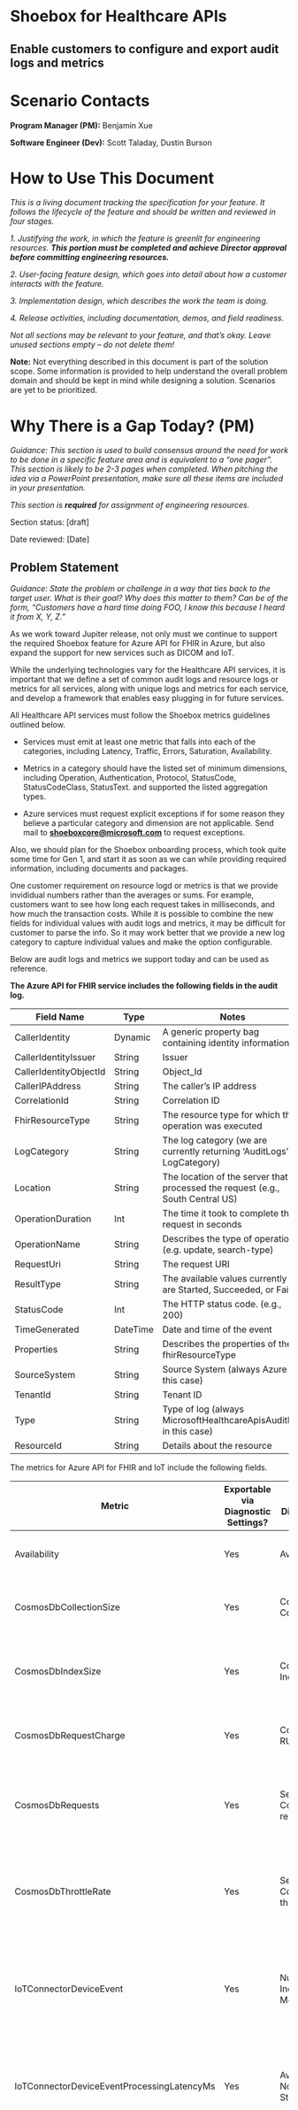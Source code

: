 # Shoebox for Healthcare APIs

## Enable customers to configure and export audit logs and metrics

# Scenario Contacts 

**Program Manager (PM):** Benjamin Xue

**Software Engineer (Dev):** Scott Taladay, Dustin Burson

# How to Use This Document

*This is a living document tracking the specification for your feature.
It follows the lifecycle of the feature and should be written and
reviewed in four stages.*

*1. Justifying the work, in which the feature is greenlit for
engineering resources. **This portion must be completed and achieve
Director approval before committing engineering resources.***

*2. User-facing feature design, which goes into detail about how a
customer interacts with the feature.*

*3. Implementation design, which describes the work the team is doing.*

*4. Release activities, including documentation, demos, and field
readiness.*

*Not all sections may be relevant to your feature, and that’s okay.
Leave unused sections empty – do not delete them!*

**Note:** Not everything described in this document is part of the
solution scope. Some information is provided to help understand the
overall problem domain and should be kept in mind while designing a
solution. Scenarios are yet to be prioritized.

# Why There is a Gap Today? (PM) 

*Guidance: This section is used to build consensus around the need for
work to be done in a specific feature area and is equivalent to a “one
pager”. This section is likely to be 2-3 pages when completed. When
pitching the idea via a PowerPoint presentation, make sure all these
items are included in your presentation.*

*This section is **required** for assignment of engineering resources.*

Section status: \[draft\]

Date reviewed: \[Date\]

## Problem Statement 

*Guidance: State the problem or challenge in a way that ties back to the
target user. What is their goal? Why does this matter to them? Can be of
the form, “Customers have a hard time doing FOO, I know this because I
heard it from X, Y, Z.”*

As we work toward Jupiter release, not only must we continue to support
the required Shoebox feature for Azure API for FHIR in Azure, but
also expand the support for new services such as DICOM and IoT.

While the underlying technologies vary for the Healthcare API services,
it is important that we define a set of common audit logs and resource logs or metrics
for all services, along with unique logs and metrics for each service,
and develop a framework that enables easy plugging in for future
services.

All Healthcare API services must follow the Shoebox metrics guidelines
outlined below.

-   Services must emit at least one metric that falls into each of the
    categories, including Latency, Traffic, Errors, Saturation,
    Availability.

-   Metrics in a category should have the listed set of minimum
    dimensions, including Operation, Authentication, Protocol,
    StatusCode, StatusCodeClass, StatusText. and supported the listed
    aggregation types.

-   Azure services must request explicit exceptions if for some reason
    they believe a particular category and dimension are not applicable.
    Send mail to
    [**shoeboxcore@microsoft.com**](mailto:shoeboxcore@microsoft.com) to
    request exceptions.

Also, we should plan for the Shoebox onboarding process, which took quite some time for Gen 1, and start it as soon as we can while providing required information, including documents and packages.

One customer requirement on resource logd or metrics is that we provide invididual numbers rather than the averages or sums. 
For example, customers want to see how long each request takes in milliseconds, and how much the transaction costs.  While it is possible
to combine the new fields for individual values with audit logs and metrics, it may be difficult for customer to parse the info. 
So it may work better that we provide a new log category to capture individual values and make the option configurable. 

Below are audit logs and metrics we support today and can be used as reference.

**The Azure API for FHIR service includes the following fields in the audit log.**

| Field Name             | Type     | Notes                                                                          |
|------------------------|----------|--------------------------------------------------------------------------------|
| CallerIdentity         | Dynamic  | A generic property bag containing identity information                         |
| CallerIdentityIssuer   | String   | Issuer                                                                         |
| CallerIdentityObjectId | String   | Object_Id                                                                      |
| CallerIPAddress        | String   | The caller’s IP address                                                        |
| CorrelationId          | String   | Correlation ID                                                                 |
| FhirResourceType       | String   | The resource type for which the operation was executed                         |
| LogCategory            | String   | The log category (we are currently returning ‘AuditLogs’ LogCategory)          |
| Location               | String   | The location of the server that processed the request (e.g., South Central US) |
| OperationDuration      | Int      | The time it took to complete this request in seconds                           |
| OperationName          | String   | Describes the type of operation (e.g. update, search-type)                     |
| RequestUri             | String   | The request URI                                                                |
| ResultType             | String   | The available values currently are Started, Succeeded, or Failed               |
| StatusCode             | Int      | The HTTP status code. (e.g., 200)                                              |
| TimeGenerated          | DateTime | Date and time of the event                                                     |
| Properties             | String   | Describes the properties of the fhirResourceType                               |
| SourceSystem           | String   | Source System (always Azure in this case)                                      |
| TenantId               | String   | Tenant ID                                                                      |
| Type                   | String   | Type of log (always MicrosoftHealthcareApisAuditLog in this case)              |
| ResourceId             | String   | Details about the resource                                                     |

The metrics for Azure API for FHIR and IoT include the following fields.

| Metric                                     | Exportable via Diagnostic Settings? | Metric Display Name             | Unit         | Aggregation Type | Description                                                                                                                                           | Dimensions                                                                                     |
|--------------------------------------------|-------------------------------------|---------------------------------|--------------|------------------|-------------------------------------------------------------------------------------------------------------------------------------------------------|------------------------------------------------------------------------------------------------|
| Availability                               | Yes                                 | Availability                    | Percent      | Average          | The availability rate of the service.                                                                                                                 | No Dimensions                                                                                  |
| CosmosDbCollectionSize                     | Yes                                 | Cosmos DB Collection Size       | Bytes        | Total            | The size of the backing Cosmos DB collection, in bytes.                                                                                               | No Dimensions                                                                                  |
| CosmosDbIndexSize                          | Yes                                 | Cosmos DB Index Size            | Bytes        | Total            | The size of the backing Cosmos DB collection's index, in bytes.                                                                                       | No Dimensions                                                                                  |
| CosmosDbRequestCharge                      | Yes                                 | Cosmos DB RU usage              | Count        | Total            | The RU usage of requests to the service's backing Cosmos DB.                                                                                          | Operation, ResourceType                                                                        |
| CosmosDbRequests                           | Yes                                 | Service Cosmos DB requests      | Count        | Sum              | The total number of requests made to a service's backing Cosmos DB.                                                                                   | Operation, ResourceType                                                                        |
| CosmosDbThrottleRate                       | Yes                                 | Service Cosmos DB throttle rate | Count        | Sum              | The total number of 429 responses from a service's backing Cosmos DB.                                                                                 | Operation, ResourceType                                                                        |
| IoTConnectorDeviceEvent                    | Yes                                 | Number of Incoming Messages     | Count        | Sum              | The total number of messages received by the Azure IoT Connector for FHIR prior to any normalization.                                                 | Operation, ConnectorName                                                                       |
| IoTConnectorDeviceEventProcessingLatencyMs | Yes                                 | Average Normalize Stage Latency | Milliseconds | Average          | The average time between an event's ingestion time and the time the event is processed for normalization.                                             | Operation, ConnectorName                                                                       |
| IoTConnectorMeasurement                    | Yes                                 | Number of Measurements          | Count        | Sum              | The number of normalized value readings received by the FHIR conversion stage of the Azure IoT Connector for FHIR.                                    | Operation, ConnectorName                                                                       |
| IoTConnectorMeasurementGroup               | Yes                                 | Number of Message Groups        | Count        | Sum              | The total number of unique groupings of measurements across type, device, patient, and configured time period generated by the FHIR conversion stage. | Operation, ConnectorName                                                                       |
| IoTConnectorMeasurementIngestionLatencyMs  | Yes                                 | Average Group Stage Latency     | Milliseconds | Average          | The time period between when the IoT Connector received the device data and when the data is processed by the FHIR conversion stage.                  | Operation, ConnectorName                                                                       |
| IoTConnectorNormalizedEvent                | Yes                                 | Number of Normalized Messages   | Count        | Sum              | The total number of mapped normalized values outputted from the normalization stage of the the Azure IoT Connector for FHIR.                          | Operation, ConnectorName                                                                       |
| IoTConnectorTotalErrors                    | Yes                                 | Total Error Count               | Count        | Sum              | The total number of errors logged by the Azure IoT Connector for FHIR                                                                                 | Name, Operation, ErrorType, ErrorSeverity, ConnectorName                                       |
| ServiceApiErrors                           | Yes                                 | Service Errors                  | Count        | Sum              | The total number of internal server errors generated by the service.                                                                                  | Protocol, Authentication, Operation, ResourceType, StatusCode, StatusCodeClass, StatusCodeText |
| ServiceApiLatency                          | Yes                                 | Service Latency                 | Milliseconds | Average          | The response latency of the service.                                                                                                                  | Protocol, Authentication, Operation, ResourceType, StatusCode, StatusCodeClass, StatusCodeText |
| ServiceApiRequests                         | Yes                                 | Service Requests                | Count        | Sum              | The total number of requests received by the service.                                                                                                 | Protocol, Authentication, Operation, ResourceType, StatusCode, StatusCodeClass, StatusCodeText |
| TotalErrors                                | Yes                                 | Total Errors                    | Count        | Sum              | The total number of internal server errors encountered by the service.                                                                                | Protocol, StatusCode, StatusCodeClass, StatusCodeText                                          |
| TotalLatency                               | Yes                                 | Total Latency                   | Milliseconds | Average          | The response latency of the service.                                                                                                                  | Protocol                                                                                       |
| TotalRequests                              | Yes                                 | Total Requests                  | Count        |                  |                                                                                                                                                       |                                                                                                |

## Supporting Customer Insights

*Guidance: This section should include direct quotes from customers,
direct quotes from the field, and summaries of interactions with
customers in which they describe the problem they are having.*

#### Cigna

Cigna, one of the largest customers, requested that we help address the
following logging related issues while they worked on a service
throttling issue.

-   Remove the durationMS field from the audit logs or populate real
    data. An internal review showed that the metric which was not
    implemented and therefore always returned "0”. The zero-value issue
    "messes with aggregate statistics and complicates our log roll-up."

-   Add “request charge” to the logs, matching "x-ms-request-charge"
    header so that service side behavior can be better monitored without
    controlling all of the consuming clients.

## Related Work 

*Guidance: What other features are related to this work? Please include
links.*

The Azure API for FHIR service supports the shoebox feature, allowing
customers to configure diagnostic settings and export audit logs with
20+ fields, and metrics with 12+ fields to Storage, Log Analytics
Workspace or Event Hubs. More details can be found from the
documentation, “[Enable Diagnostic Logging in Azure API for
FHIR](https://docs.microsoft.com/en-us/azure/healthcare-apis/enable-diagnostic-logging)”.

## What is Being Proposed? 

*Guidance: In 20 words or less, describe the proposed solution.*

Define shoebox metrics and enable exporting metrics for all Healthcare
API services.

## Elevator Pitch / Press Release 

*Guidance: Create a story for your scenario – detail out the customer,
their problem and/or goal, and then specific outcomes the customer will
achieve or how success would be measured. Avoid implementation details.
Think of this as the blog post announcing this feature. 500 words max.*

## Justification, Expected Business Impact, and Value Proposition 

*Guidance: Why are we tackling this scenario? What is the expected
impact? What’s the value proposition of this work?*

The shoebox feature enables customers to export and analyze audit logs
and metrics to meet their business needs. The customer feedback we
received so far has clearly demonstrated that it is such an important
feature to them that we must support for all Healthcare API services.

We can leverage the engineering work for Gen 1 and expand the support
for all new services. It is important that before focusing on
engineering work, we take a step back looking at what has worked well
and what can be improved.

## Target User / Persona 

*Guidance: Specify the target user/persona(s).*

The feature is used by all users, including but are not limited to, IT
administrators, business analysts and developers.

## Existing Solutions and Compete Info 

*Guidance: List the various ways in which a user may currently handle
this problem/challenge. With what expectations will customers approach
our solution? What are our competitors doing in this space?*

### GCP

Google Cloud Healthcare API provides [audit
logs](https://cloud.google.com/healthcare/docs/how-tos/audit-logging)
created by Cloud Healthcare API as part of Cloud Audit Logs.

-   Cloud Healthcare API writes Admin Activity audit logs, which record
    operations that modify the configuration or metadata of a resource.
    You can't disable Admin Activity audit logs.

-   Only if explicitly enabled, Cloud Healthcare API writes Data Access
    audit logs. Data Access audit logs contain API calls that read the
    configuration or metadata of resources, as well as user-driven API
    calls that create, modify, or read user-provided resource data.

-   Cloud Healthcare API doesn't write System Event audit logs.

-   Cloud Healthcare API doesn't write Policy Denied audit logs.

Audit log entries can be viewed in Cloud Logging using the Logs Viewer,
the Cloud Logging API, or the gcloud command-line tool. You can export
audit logs in the same way that you export other kinds of logs.

Cloud Logging does not charge you for audit logs that cannot be
disabled, including all Admin Activity audit logs. Cloud Logging charges
you for Data Access audit logs that you explicitly request.

In addition, Google Cloud Healthcare API allows you to receive
notifications using Pub/Sub when any of the following clinical events
occur:

-   A DICOM instance is stored in a DICOM store

-   A FHIR resource is created, updated, or deleted in a FHIR store.
    However, notifications are not sent when a FHIR resource is imported
    from Cloud Storage.

-   An HL7v2 message is ingested or created in an HL7v2 store

### AWS

Amazon HealthLake is integrated with [AWS
CloudTrail](https://docs.aws.amazon.com/healthlake/latest/devguide/logging-using-cloudtrail.html),
a service that provides a record of actions taken by a user, role, or an
AWS service in HealthLake.

CloudTrail captures all API calls for HealthLake as events.

-   If you create a trail, you can enable continuous delivery of
    CloudTrail events to an Amazon S3 bucket, including events for
    HealthLake.

-   If you don't configure a trail, you can still view the most recent
    events in the CloudTrail console in **Event history**.

Using the information collected by CloudTrail, you can determine the
request that was made to HealthLake, the IP address from which the
request was made, who made the request, when it was made, and additional
details.

When activity occurs in HealthLake, that activity is recorded in a
CloudTrail event along with other AWS service events in Event history.
You can view, search, and download recent events in your AWS account. 

CloudTrail log files aren't an ordered stack trace of the public API
calls, so they don't appear in any specific order.

## Customers/Partners Interaction Log

*Guidance: What customer have voiced and validated the specific problem
statements? Did you discuss the elevator pitch and the potential
solutions (under NDA)? Are they candidates for continued follow-up and
participation in our early access program? This should be a list of the
different customers you have talked to. Repeated interactions with the
same customer, such as via private preview customers, should be tracked
elsewhere.*

| Customer/Partner Name | Conversation Details / Specific Requirements | Last Contact | Private Preview Candidate |
|-----------------------|----------------------------------------------|--------------|---------------------------|
|                       |                                              |              |                           |
|                       |                                              |              |                           |

# APPROVAL GATE - WHY

Complete a review and get Director approval to continue.

# User-Facing Feature Design 

*Guidance: This section describes all aspects of the feature with a
user-facing component, including customer use cases, metrics, and
scenario KPIs. This section is more than just UI!*

*This section is **required** for all user-facing features. Features
with no user impact, for example improvements to the service
implementation, may treat this section as **optional**. You probably
can’t skip this section.*

Section status: \[draft, review, accepted\]

Date reviewed: \[Date\]

## Terminology (PM/Dev) 

*Guidance: This section defines terms used in the rest of the spec. The
terms may feed into public docs and blogs as be used to define metric
names and logging categories.*

<table>
<thead>
<tr class="header">
<th>Term</th>
<th>Definition</th>
</tr>
</thead>
<tbody>
<tr class="odd">
<td>The Shoebox Project</td>
<td>The shoebox project was launched in 2014 to provide a common metric and logging mechanism for the Azure platform to solve the problems where each team had built their own custom logging pipeline to meet customer requirements. The term shoebox, coined by Azure CTO Mark Russinovich and used internally. The Shoebox project is now part of the “Azure Monitor” product family. See attached doc for more info on Shoebox roadmap. </td>
</tr>
<tr class="even">
<td>Shoebox Onboarding Process</td>
<td><p>With the Shoebox project, Azure service teams are only responsible for emitting the telemetry into the Shoebox pipeline and no longer having to solve the last mile problem to connect the data to end customers.</p>
<p>The Shoebox onboarding process is a lengthy internal process and involves several steps. Once is onboarded and deployed, the service can then send telemetry data to the Azure Monitor pipeline. Doing so enables customers to experience fast, simple and standardized access to monitoring data from the RP. Check the example of Log Analytics onboarding <a href="https://1dsdocs.azurewebsites.net/articles/loganalytics-onboarding-guide/onboarding-checklist.html">checklist</a>.</p></td>
</tr>
<tr class="odd">
<td>Resource Logs or Shoebox Logs</td>
<td><p>Also known as <a href="http://aka.ms/shoeboxlogs">shoebox logs</a> and diagnostic logs, these are the data-plane operations from your resource. These logs depend on the Geneva Logs (aka Warm Path / MDS) and make use of the OnBehalfOf (OBO) service to give customers the option to route log and/or metric data to a customer storage account, Event Hub, or Log Analytics workspace.</p>
<p><a href="https://1dsdocs.azurewebsites.net/articles/shoebox/shoebox-metrics.html">Metrics</a> depend on the Geneva-MDM pipeline and become available to the customer in the Azure Portal filled via a consistent metric REST API.</p>
<p>The new manifest file for metrics is based per resource type instead of per resource provider. Once the service team completes metrics onboarding, the resource type’s metrics will be available behind the new public metrics REST API. This is a public API behind ARM. External customers have access to the metrics API without any opt-in.</p>
<p>Customers can also opt-in to export the metric data to customer storage account, EventHub, or Log Analytics workspace. Customers can create alerts and notifications on these or stream/archive them to storage accounts, event hubs, Log Analytics or to 3rd party services.</p></td>
</tr>
<tr class="even">
<td>Activity Logs</td>
<td>Provides insight into the operations on each Azure resource in the subscription from the outside (the management plane) in addition to updates on Service Health events. Use the Activity Log, to determine the what, who, and when for any write operations (PUT, POST, DELETE) taken on the resources in your subscription. There is a single Activity log for each Azure subscription.</td>
</tr>
<tr class="odd">
<td>Azure Active Directory Logs</td>
<td>Contains the history of sign-in activity and audit trail of changes made in the Azure Active Directory for a particular tenant.</td>
</tr>
<tr class="even">
<td>Geneva</td>
<td><p>Geneva is a 1st party monitoring platform which enables services to do Monitoring, Diagnostics, and Analytics to support the requirement of a service built on different environments.</p>
<p>Geneva maximizes the availability and performance of applications and services with a comprehensive solution for collecting, analyzing, and acting on telemetry across your cloud and on-premises environments. Large parts of the Geneva infrastructure (e.g. Agents, Metrics, Health System, Pipeline) are utilized to power our external monitoring offering - Azure Monitor.</p>
<p>Currently, the agents, configuration services, and pipelines used in Geneva and Azure Monitor are separate but managed by the same teams. The PIE Observability team within Microsoft is working to create a converged data collection platform that merges the existing data collection platforms and modernizes to leverage forward-looking platforms like ARM and Azure Policy where appropriate.</p>
<p>More info on Geneva <a href="https://genevamondocs.azurewebsites.net/getting_started/New%20Getting%20Started/overview.html">here</a>.</p></td>
</tr>
<tr class="odd">
<td>Geneva Actions</td>
<td><p>Geneva Actions is a secure, auditable, and compliant gateway to your production APIs. You can publish an extension (using C# code or swagger) on Geneva Actions to access your production endpoints through a unified web portal, PowerShell or REST API.</p>
<p>It's designed for access by on-call engineers, customer support (CSS) teams, or other audiences that you want to provide access to your management operations.</p>
<p>Geneva Actions is only a gateway for operations that you author in C# or swagger and chose to expose. It does not have any built-in operations to restart VMs, connect to your cluster, database or whatever else you want to do. All Geneva Actions extensions and operations are available to execute via the Jarvis portal or PowerShell.</p></td>
</tr>
</tbody>
</table>

## Branding (PM) 

*Guidance: This section discusses branding decisions such as
product/feature names. Note that all branding decisions **require**
sign-off by the Product Marketing Manager.*

## Detailed Feature Description (PM/Dev) 

*Guidance: This section describes, at a high level, what the feature is
and is not to the target customer and how we measure success.*

## Goals (PM/Dev) 

*Guidance: This section describes the goals for how the feature is to be
used.*

| Goal                                                                    | Target Release | Priority |
|-------------------------------------------------------------------------|----------------|----------|
| Provide workspace audit logs                                            | 4/30/2021      | P0       |
| Start Shoebox onboarding Process                                        | 5/3/2021       | P0       |
| Provide audit logs and metrics for FHIR                                 | 5/31/2021      | P0       |
| Provide audit logs and metrics for DICOM, including DICOM Cast          | 5/31/2021      | P0       |
| Provide audit logs and metrics for IoT                                  | 5/31/2021      | P0       |
| Enable Diagnostic Setting on the Azure Portal                           | 6/30/2021      | P0       |
| Enable exporting data when Private Link is enabled for the FHIR service | 6/30/2021      | P0       |
|                                                                         |                |          |
|                                                                         |                |          |
|                                                                         |                |          |
|                                                                         |                |          |
|                                                                         |                |          |
|                                                                         |                |          |

## Non-Goals (PM/Dev) 

*Guidance: This section describes the topical customer goals that this
feature is specifically not addressing, and why.*

| Non-Goal              | Mitigation                                                                                                                                                                                   |
|-----------------------|----------------------------------------------------------------------------------------------------------------------------------------------------------------------------------------------|
| Metrics for Cosmos DB | While keeping existing metrics (and improving them based on customer demands) related to Cosmos DB for Gen 1 prior to Jupiter release, we will not include metrics for Cosmos DB in Jupiter. |
|                       |                                                                                                                                                                                              |
|                       |                                                                                                                                                                                              |

## Scenarios and Use Cases (PM/Dev) 

*Guidance: This section describes the customer scenarios that this
feature is designed to address. Include how the feature is used to solve
the scenario/use case. Following these steps should be used to validate
the feature.*

| Scenario / Use Case                                                                                                                     | Steps to fulfill the scenario                                                                                                         | Priority |
|-----------------------------------------------------------------------------------------------------------------------------------------|---------------------------------------------------------------------------------------------------------------------------------------|----------|
| The user browses logging data through the portal.                                                                                       | Enable the portal experience by integrating all Healthcare API services with Shoebox.                                                 | P0       |
| The user configures the Diagnostic Settings to download audit logs and metrics to a storage account, Event Hubs or Analytics Workspace. | Enable the portal experience by integrating all Healthcare API services with Shoebox.                                                 | P0       |
| The user configures alerts and notifications based on rules, for example, database size exceeding a % or fixed number.                  | Provide user interface to allow configuration for alerts and notifications. Integration all Healthcare API services with Azure Alert. | P1       |
| The user tries to export data after Private Link has been configured and enabled for the FHIR service                                   | Export data from the portal normally.                                                                                                 | P1       |
|                                                                                                                                         |                                                                                                                                       |          |
|                                                                                                                                         |                                                                                                                                       |          |
|                                                                                                                                         |                                                                                                                                       |          |
|                                                                                                                                         |                                                                                                                                       |          |
|                                                                                                                                         |                                                                                                                                       |          |
|                                                                                                                                         |                                                                                                                                       |          |

## Scenario KPIs (PM) 

*Guidance: These are the measures presented to the feature team, e.g.
number of FHIR endpoints, total data storage size.*

<table>
<thead>
<tr class="header">
<th>Type<br />
[Biz | Cust | Tech]</th>
<th>Outcome</th>
<th>Measure</th>
<th>Target</th>
<th>Priority</th>
</tr>
</thead>
<tbody>
<tr class="odd">
<td></td>
<td></td>
<td></td>
<td></td>
<td></td>
</tr>
<tr class="even">
<td></td>
<td></td>
<td></td>
<td></td>
<td></td>
</tr>
</tbody>
</table>

## What’s in the Box? (PM) 

*Guidance: This section lists everything the customer gets in the end.
Is there a new service? Templates? Samples? SDK?*

## Feature Dependencies (PM/Dev) 

*Guidance: This section describes both the dependencies this feature has
on other areas as well as other areas impacted by this work. Examples of
areas which may be impacted: Persistence Provider, FHIR API.*

### Dependencies this design has on other features 

| Feature Name | Nature of dependency | Mitigation/Fallback | PM  | Dev |
|--------------|----------------------|---------------------|-----|-----|
|              |                      |                     |     |     |
|              |                      |                     |     |     |
|              |                      |                     |     |     |

### Features that have a dependency on this design 

| Team Name | Contacts | PM  | Dev |
|-----------|----------|-----|-----|
|           |          |     |     |
|           |          |     |     |

## Customer Validation Plan (PM) 

*Guidance: This section gives details on how we plan on engaging with
customers to validate our assumptions and design.*

### Customer Research Required 

### Criteria for Customer Selection 

### Customers Selected 

## User Interface (PM) 

### Storyboard 

*Guidance: This section is for features with a UI/UX component.
Alternatively, you can also create Storyboard in PowerPoint and provide
link to the PPT in this section.*

### Usability Validation 

*Guidance: This section defines the usability labs required to validate
the user interface design.*

## End User Troubleshooting (PM) 

*Guidance: This section describes what we provide to the customer in
order to enable them to troubleshoot issues with the feature. Customer
Metrics and logging to be provided by Azure Insights unless otherwise
noted.*

### Azure Monitor Metrics 

| Metric Name | Display Name | Description | Dimension | Metric Unit | Aggregation Type | Proposed Alert Rule | Time to Detect |
|-------------|--------------|-------------|-----------|-------------|------------------|---------------------|----------------|
|             |              |             |           |             |                  |                     |                |
|             |              |             |           |             |                  |                     |                |

### Logging 

| Log Category | Category Display Name | Log Event | Log Event Display Name | Proposed Alert Rule |
|--------------|-----------------------|-----------|------------------------|---------------------|
|              |                       |           |                        |                     |
|              |                       |           |                        |                     |

### Troubleshooting guidance 

*Guidance: This section describes the steps customers should take to
troubleshoot common errors. This will be used to populate the
documentation*

### Troubleshooting in the Azure Portal 

*Guidance: This section describes the troubleshooting guidance that is
populated in the Azure portal.*

| Problem Type (if new) | Problem Category | Troubleshooting Guidance |
|-----------------------|------------------|--------------------------|
|                       |                  |                          |
|                       |                  |                          |

## Proposed release plan (PM/Dev) 

*Guidance: This section is particularly important if running a private
preview as part of the release. Use it to align collateral releases.*

### Private Preview 

#### Target date

#### Goals for Release 

\[e.g. to validate assumptions\]

#### Features for Release 

\[List of features\]

#### Collateral Required 

\[List of collateral, e.g. docs, marketing, etc.\]

#### Success criteria 

\[List\]

#### Customers Involved 

\[List\]

### Public Preview 

#### Goals for Release 

\[e.g. to validate assumptions\]

#### Features for Release 

\[List of features\]

#### Collateral Required 

\[List of collateral, e.g. docs, marketing, etc.\]

#### Success criteria 

\[List\]

#### Customers Involved 

\[List\]

### General Availability 

#### Target date

Initial rollout: 06/30/2021

GA: 

#### Goals for Release 

\[e.g. to validate assumptions\]

#### Features for Release 

\[List of features\]

#### Collateral Required 

\[List of collateral, e.g. docs, marketing, etc.\]

#### Success criteria 

\[List\]

#### Customers Involved 

\[List\]

